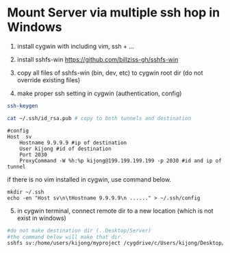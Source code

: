 # Mount Server via multiple ssh hop in Windows

1. install cygwin with including vim, ssh + ...

2. install sshfs-win
	https://github.com/billziss-gh/sshfs-win
3. copy all files of sshfs-win (bin, dev, etc) to cygwin root dir
	(do not override existing files)
4. make proper ssh setting in cygwin (authentication, config)

```bash
ssh-keygen

cat ~/.ssh/id_rsa.pub # copy to both tunnels and destination
```
```
#config
Host  sv
	Hostname 9.9.9.9 #ip of destination
	User kijong #id of destination
	Port 2030
	ProxyCommand -W %h:%p kijong@199.199.199.199 -p 2030 #id and ip of tunnel
```

if there is no vim installed in cygwin, use command below.
```
mkdir ~/.ssh
echo -en "Host sv\n\tHostname 9.9.9.9\n ......" > ~/.ssh/config
```

5. in cygwin terminal, connect remote dir to a new location (which is not exist in windows)

```bash
#do not make destination dir (..Desktop/Server)
#the command below will make that dir.
sshfs sv:/home/users/kijong/myproject /cygdrive/c/Users/kijong/Desktop/Server
```

